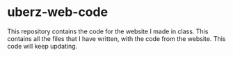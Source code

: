 # uberz-web-code
This repository contains the code for the website I made in class. This contains all the files that I have written, with the code from the website. This code will keep updating.
